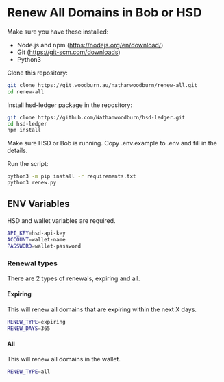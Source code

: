 # Renew All Domains in Bob or HSD

Make sure you have these installed:
- Node.js and npm (https://nodejs.org/en/download/)
- Git (https://git-scm.com/downloads)
- Python3


Clone this repository:
```bash
git clone https://git.woodburn.au/nathanwoodburn/renew-all.git
cd renew-all
```
Install hsd-ledger package in the repository:

```bash
git clone https://github.com/Nathanwoodburn/hsd-ledger.git
cd hsd-ledger
npm install
```

Make sure HSD or Bob is running.
Copy .env.example to .env and fill in the details.

Run the script:
```bash
python3 -m pip install -r requirements.txt
python3 renew.py
```

## ENV Variables
HSD and wallet variables are required.
```bash
API_KEY=hsd-api-key
ACCOUNT=wallet-name
PASSWORD=wallet-password
```

### Renewal types
There are 2 types of renewals, expiring and all.

#### Expiring
This will renew all domains that are expiring within the next X days.
```bash
RENEW_TYPE=expiring
RENEW_DAYS=365
```

#### All
This will renew all domains in the wallet.
```bash
RENEW_TYPE=all
```